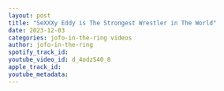 ```yaml
---
layout: post
title: "SeXXXy Eddy is The Strongest Wrestler in The World"
date: 2023-12-03
categories: jofo-in-the-ring videos
author: jofo-in-the-ring
spotify_track_id: 
youtube_video_id: d_4odzS40_8
apple_track_id: 
youtube_metadata: 
---
```

